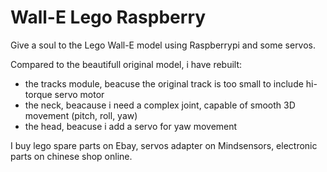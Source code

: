 # Wall-E Lego Raspberry 

Give a soul to the Lego Wall-E model using Raspberrypi and some servos.

Compared to the beautifull original model, i have rebuilt:
- the tracks module, beacuse the original track is too small to include hi-torque servo motor
- the neck, beacause i need a complex joint, capable of smooth 3D movement (pitch, roll, yaw)
- the head, beacuse i add a servo for yaw movement

I buy lego spare parts on Ebay, servos adapter on Mindsensors, electronic parts on chinese shop online. 

